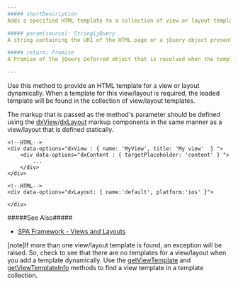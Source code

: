 ```yaml
---
##### shortDescription
Adds a specified HTML template to a collection of view or layout templates.

##### param(source): String|jQuery
A string containing the URI of the HTML page or a jQuery object presenting a template markup.

##### return: Promise
A Promise of the jQuery Deferred object that is resolved when the template is loaded or rejected when loading fails.

---
```

Use this method to provide an HTML template for a view or layout dynamically. When a template for this view/layout is required, the loaded template will be found in the collection of view/layout templates.

The markup that is passed as the method's parameter should be defined using the [dxView](/api-reference/40%20SPA%20Framework/Markup%20Components/dxView '/Documentation/ApiReference/SPA_Framework/Markup_Components/dxView/')/[dxLayout](/api-reference/40%20SPA%20Framework/Markup%20Components/dxLayout '/Documentation/ApiReference/SPA_Framework/Markup_Components/dxLayout/') markup components in the same manner as a view/layout that is defined statically.

    <!--HTML-->
    <div data-options="dxView : { name: 'MyView', title: 'My view'  } ">
        <div data-options="dxContent : { targetPlaceholder: 'content' } ">       
            ...
        </div>
    </div>

<!---->    

    <!--HTML-->
    <div data-options="dxLayout: { name:'default', platform:'ios' }">

    </div>

#####See Also#####
- [SPA Framework - Views and Layouts](/concepts/40%20SPA%20Framework/1%20Views%20and%20Layouts '/Documentation/Guide/SPA_Framework/Views_and_Layouts')

[note]If more than one view/layout template is found, an exception will be raised. So, check to see that there are no templates for a view/layout when you add a template dynamically. Use the [getViewTemplate](/api-reference/40%20SPA%20Framework/HtmlApplication/3%20Methods/getViewTemplate(viewName).md '/Documentation/ApiReference/SPA_Framework/HtmlApplication/Methods/#getViewTemplateviewName') and [getViewTemplateInfo](/api-reference/40%20SPA%20Framework/HtmlApplication/3%20Methods/getViewTemplateInfo(viewName).md '/Documentation/ApiReference/SPA_Framework/HtmlApplication/Methods/#getViewTemplateInfoviewName') methods to find a view template in a template collection.